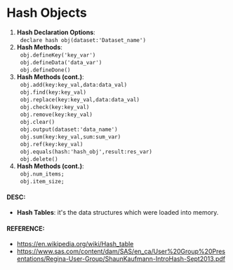 # Hash Objects

1. **Hash Declaration Options**:  
``` declare hash obj(dataset:'Dataset_name')```
2. **Hash Methods**:    
``` obj.defineKey('key_var')```    
``` obj.defineData('data_var')```    
``` obj.defineDone()```  
3. **Hash Methods (cont.)**:  
``` obj.add(key:key_val,data:data_val)```  
``` obj.find(key:key_val)```  
``` obj.replace(key:key_val,data:data_val)```  
``` obj.check(key:key_val)```  
``` obj.remove(key:key_val)```  
``` obj.clear()```  
``` obj.output(dataset:'data_name')```  
``` obj.sum(key:key_val,sum:sum_var)```  
``` obj.ref(key:key_val)```  
``` obj.equals(hash:'hash_obj',result:res_var)```  
``` obj.delete()```  
4. **Hash Methods (cont.)**:  
``` obj.num_items;```  
``` obj.item_size;```  

#### DESC:
  - **Hash Tables**:
   it's the data structures which were loaded into memory.

#### REFERENCE:

  - https://en.wikipedia.org/wiki/Hash_table
  - https://www.sas.com/content/dam/SAS/en_ca/User%20Group%20Presentations/Regina-User-Group/ShaunKaufmann-IntroHash-Sept2013.pdf
